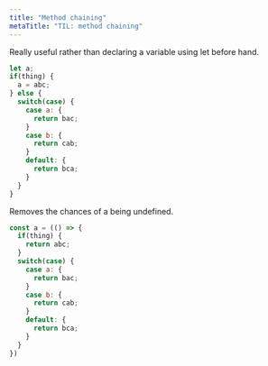 ```yaml
---
title: "Method chaining"
metaTitle: "TIL: method chaining"
---
```


Really useful rather than declaring a variable using let before hand.

```javascript
let a;
if(thing) {
  a = abc;
} else {
  switch(case) {
    case a: {
      return bac;
    }
    case b: {
      return cab;
    }
    default: {
      return bca;
    }
  }
}
```

Removes the chances of a being undefined.

```javascript
const a = (() => {
  if(thing) {
    return abc;
  }
  switch(case) {
    case a: {
      return bac;
    }
    case b: {
      return cab;
    }
    default: {
      return bca;
    }
  }
})
```
